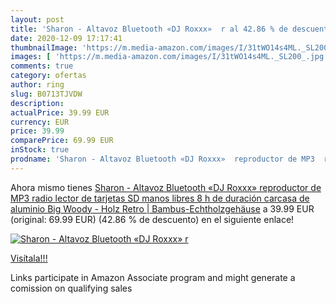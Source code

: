 ```yaml
---
layout: post
title: 'Sharon - Altavoz Bluetooth «DJ Roxxx»  r al 42.86 % de descuento'
date: 2020-12-09 17:17:41
thumbnailImage: 'https://m.media-amazon.com/images/I/31tWO14s4ML._SL200_.jpg'
images: [ 'https://m.media-amazon.com/images/I/31tWO14s4ML._SL200_.jpg' ]
comments: true
category: ofertas
author: ring
slug: B0713TJVDW
description:
actualPrice: 39.99 EUR
currency: EUR
price: 39.99
comparePrice: 69.99 EUR
inStock: true
prodname: 'Sharon - Altavoz Bluetooth «DJ Roxxx»  reproductor de MP3  radio  lector de tarjetas SD  manos libres  8 h de duración  carcasa de aluminio Big Woody - Holz Retro | Bambus-Echtholzgehäuse'
---
```


Ahora mismo tienes [Sharon - Altavoz Bluetooth «DJ Roxxx»  reproductor de MP3  radio  lector de tarjetas SD  manos libres  8 h de duración  carcasa de aluminio Big Woody - Holz Retro | Bambus-Echtholzgehäuse](https://www.amazon.es/dp/B0713TJVDW/?tag=tolees-21) a 39.99 EUR (original: 69.99 EUR) (42.86 %  de descuento) en el siguiente enlace!

[![Sharon - Altavoz Bluetooth «DJ Roxxx»  r](https://m.media-amazon.com/images/I/31tWO14s4ML._SL200_.jpg)](https://www.amazon.es/dp/B0713TJVDW/?tag=tolees-21)

[Visítala!!!](https://www.amazon.es/dp/B0713TJVDW/?tag=tolees-21)

Links participate in Amazon Associate program and might generate a comission on qualifying sales
